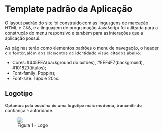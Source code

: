 # Template padrão da Aplicação

O layout padrão do site foi construído com as linguagens de marcação HTML e CSS, e a linguagem de programação JavaScript foi utilizada para a construção do menu responsivo e também para as interações que a aplicação possui.

As páginas terão como elementos padrões o menu de navegação, o header e o footer, além dos elementos de identidade visual citados abaixo:

<ul>
<li>Cores: #445FEA(background do botões), #EEF4F7(background), #101820(títulos);</li>
<li>Font-family: Poppins;</li>
<li>Font-size: 16px e 20px.</li>
</ul>

## Logotipo

Optamos pela escolha de uma logotipo mais moderna, transmitindo confiança e autoridade.

<figure> 
  <img src="https://i.ibb.co/hW1BMxZ/Captura-de-tela-de-2024-04-12-17-37-58.png">
  <figcaption> Figura 1 - Logo
</figure> 





